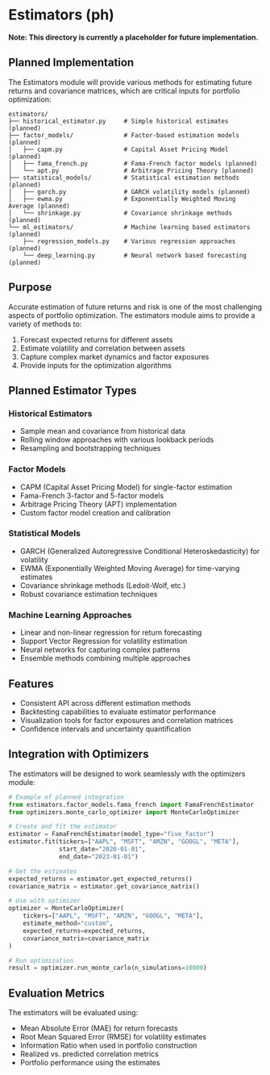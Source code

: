 # Estimators (ph)

**Note: This directory is currently a placeholder for future implementation.**

## Planned Implementation

The Estimators module will provide various methods for estimating future returns and covariance matrices, which are critical inputs for portfolio optimization:

```
estimators/
├── historical_estimator.py     # Simple historical estimates (planned)
├── factor_models/              # Factor-based estimation models (planned)
│   ├── capm.py                 # Capital Asset Pricing Model (planned)
│   ├── fama_french.py          # Fama-French factor models (planned)
│   └── apt.py                  # Arbitrage Pricing Theory (planned)
├── statistical_models/         # Statistical estimation methods (planned)
│   ├── garch.py                # GARCH volatility models (planned)
│   ├── ewma.py                 # Exponentially Weighted Moving Average (planned)
│   └── shrinkage.py            # Covariance shrinkage methods (planned)
└── ml_estimators/              # Machine learning based estimators (planned)
    ├── regression_models.py    # Various regression approaches (planned)
    └── deep_learning.py        # Neural network based forecasting (planned)
```

## Purpose

Accurate estimation of future returns and risk is one of the most challenging aspects of portfolio optimization. The estimators module aims to provide a variety of methods to:

1. Forecast expected returns for different assets
2. Estimate volatility and correlation between assets
3. Capture complex market dynamics and factor exposures
4. Provide inputs for the optimization algorithms

## Planned Estimator Types

### Historical Estimators
- Sample mean and covariance from historical data
- Rolling window approaches with various lookback periods
- Resampling and bootstrapping techniques

### Factor Models
- CAPM (Capital Asset Pricing Model) for single-factor estimation
- Fama-French 3-factor and 5-factor models
- Arbitrage Pricing Theory (APT) implementation
- Custom factor model creation and calibration

### Statistical Models
- GARCH (Generalized Autoregressive Conditional Heteroskedasticity) for volatility
- EWMA (Exponentially Weighted Moving Average) for time-varying estimates
- Covariance shrinkage methods (Ledoit-Wolf, etc.)
- Robust covariance estimation techniques

### Machine Learning Approaches
- Linear and non-linear regression for return forecasting
- Support Vector Regression for volatility estimation
- Neural networks for capturing complex patterns
- Ensemble methods combining multiple approaches

## Features

- Consistent API across different estimation methods
- Backtesting capabilities to evaluate estimator performance
- Visualization tools for factor exposures and correlation matrices
- Confidence intervals and uncertainty quantification

## Integration with Optimizers

The estimators will be designed to work seamlessly with the optimizers module:

```python
# Example of planned integration
from estimators.factor_models.fama_french import FamaFrenchEstimator
from optimizers.monte_carlo_optimizer import MonteCarloOptimizer

# Create and fit the estimator
estimator = FamaFrenchEstimator(model_type="five_factor")
estimator.fit(tickers=["AAPL", "MSFT", "AMZN", "GOOGL", "META"], 
              start_date="2020-01-01", 
              end_date="2023-01-01")

# Get the estimates
expected_returns = estimator.get_expected_returns()
covariance_matrix = estimator.get_covariance_matrix()

# Use with optimizer
optimizer = MonteCarloOptimizer(
    tickers=["AAPL", "MSFT", "AMZN", "GOOGL", "META"],
    estimate_method="custom",
    expected_returns=expected_returns,
    covariance_matrix=covariance_matrix
)

# Run optimization
result = optimizer.run_monte_carlo(n_simulations=10000)
```

## Evaluation Metrics

The estimators will be evaluated using:
- Mean Absolute Error (MAE) for return forecasts
- Root Mean Squared Error (RMSE) for volatility estimates
- Information Ratio when used in portfolio construction
- Realized vs. predicted correlation metrics
- Portfolio performance using the estimates 